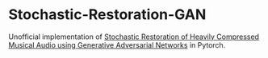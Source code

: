 # Stochastic-Restoration-GAN

Unofficial implementation of <a href="https://arxiv.org/pdf/2207.01667.pdf">Stochastic Restoration of Heavily Compressed Musical Audio using Generative Adversarial Networks</a> in Pytorch.
